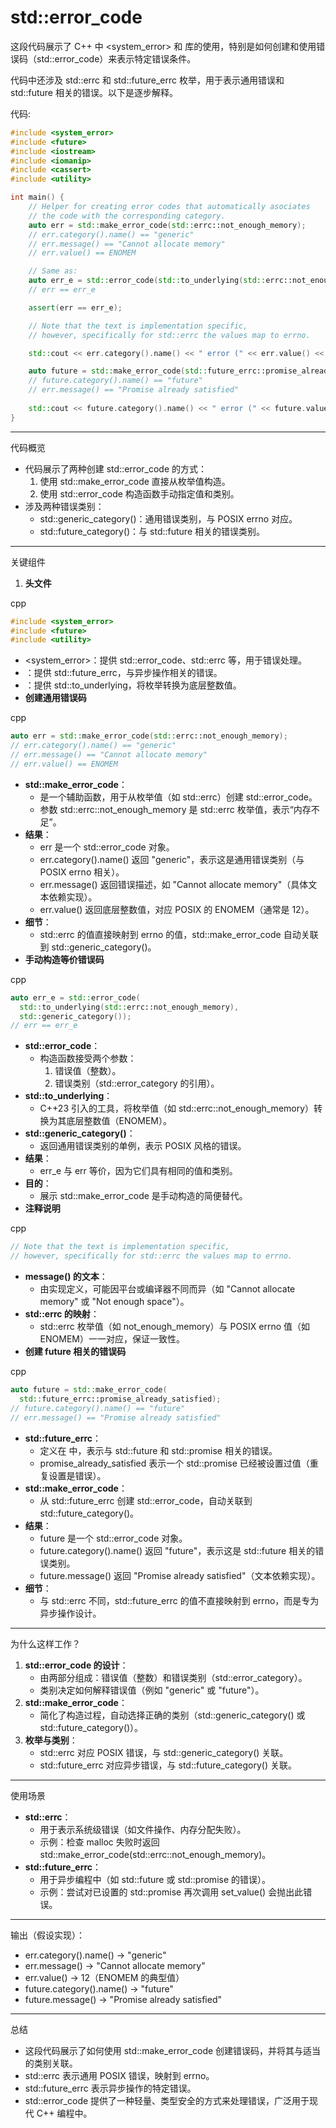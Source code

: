 # std::error_code

这段代码展示了 C++ 中 <system_error> 和 <future> 库的使用，特别是如何创建和使用错误码（std::error_code）来表示特定错误条件。

代码中还涉及 std::errc 和 std::future_errc 枚举，用于表示通用错误和 std::future 相关的错误。以下是逐步解释。

代码:

```c++
#include <system_error>
#include <future>
#include <iostream>
#include <iomanip>
#include <cassert>
#include <utility>

int main() {
    // Helper for creating error codes that automatically asociates
    // the code with the corresponding category.
    auto err = std::make_error_code(std::errc::not_enough_memory);
    // err.category().name() == "generic"
    // err.message() == "Cannot allocate memory"
    // err.value() == ENOMEM

    // Same as:
    auto err_e = std::error_code(std::to_underlying(std::errc::not_enough_memory), std::generic_category());
    // err == err_e

    assert(err == err_e);

    // Note that the text is implementation specific, 
    // however, specifically for std::errc the values map to errno.

    std::cout << err.category().name() << " error (" << err.value() << ") " << std::quoted(err.message()) << "\n";

    auto future = std::make_error_code(std::future_errc::promise_already_satisfied);
    // future.category().name() == "future"
    // err.message() == "Promise already satisfied"
    
    std::cout << future.category().name() << " error (" << future.value() << ") " << std::quoted(future.message()) << "\n";
}
```



------

代码概览

- 代码展示了两种创建 std::error_code 的方式：
  1. 使用 std::make_error_code 直接从枚举值构造。
  2. 使用 std::error_code 构造函数手动指定值和类别。
- 涉及两种错误类别：
  - std::generic_category()：通用错误类别，与 POSIX errno 对应。
  - std::future_category()：与 std::future 相关的错误类别。

------

关键组件

1. **头文件**

cpp

```cpp
#include <system_error>
#include <future>
#include <utility>
```

- <system_error>：提供 std::error_code、std::errc 等，用于错误处理。
- <future>：提供 std::future_errc，与异步操作相关的错误。
- <utility>：提供 std::to_underlying，将枚举转换为底层整数值。
- **创建通用错误码**

cpp

```cpp
auto err = std::make_error_code(std::errc::not_enough_memory);
// err.category().name() == "generic"
// err.message() == "Cannot allocate memory"
// err.value() == ENOMEM
```

- **std::make_error_code**：
  - 是一个辅助函数，用于从枚举值（如 std::errc）创建 std::error_code。
  - 参数 std::errc::not_enough_memory 是 std::errc 枚举值，表示“内存不足”。
- **结果**：
  - err 是一个 std::error_code 对象。
  - err.category().name() 返回 "generic"，表示这是通用错误类别（与 POSIX errno 相关）。
  - err.message() 返回错误描述，如 "Cannot allocate memory"（具体文本依赖实现）。
  - err.value() 返回底层整数值，对应 POSIX 的 ENOMEM（通常是 12）。
- **细节**：
  - std::errc 的值直接映射到 errno 的值，std::make_error_code 自动关联到 std::generic_category()。
- **手动构造等价错误码**

cpp

```cpp
auto err_e = std::error_code(
  std::to_underlying(std::errc::not_enough_memory),
  std::generic_category());
// err == err_e
```

- **std::error_code**：
  - 构造函数接受两个参数：
    1. 错误值（整数）。
    2. 错误类别（std::error_category 的引用）。
- **std::to_underlying**：
  - C++23 引入的工具，将枚举值（如 std::errc::not_enough_memory）转换为其底层整数值（ENOMEM）。
- **std::generic_category()**：
  - 返回通用错误类别的单例，表示 POSIX 风格的错误。
- **结果**：
  - err_e 与 err 等价，因为它们具有相同的值和类别。
- **目的**：
  - 展示 std::make_error_code 是手动构造的简便替代。
- **注释说明**

cpp

```cpp
// Note that the text is implementation specific, 
// however, specifically for std::errc the values map to errno.
```

- **message() 的文本**：
  - 由实现定义，可能因平台或编译器不同而异（如 "Cannot allocate memory" 或 "Not enough space"）。
- **std::errc 的映射**：
  - std::errc 枚举值（如 not_enough_memory）与 POSIX errno 值（如 ENOMEM）一一对应，保证一致性。
- **创建 future 相关的错误码**

cpp

```cpp
auto future = std::make_error_code(
  std::future_errc::promise_already_satisfied);
// future.category().name() == "future"
// err.message() == "Promise already satisfied"
```

- **std::future_errc**：
  - 定义在 <future> 中，表示与 std::future 和 std::promise 相关的错误。
  - promise_already_satisfied 表示一个 std::promise 已经被设置过值（重复设置是错误）。
- **std::make_error_code**：
  - 从 std::future_errc 创建 std::error_code，自动关联到 std::future_category()。
- **结果**：
  - future 是一个 std::error_code 对象。
  - future.category().name() 返回 "future"，表示这是 std::future 相关的错误类别。
  - future.message() 返回 "Promise already satisfied"（文本依赖实现）。
- **细节**：
  - 与 std::errc 不同，std::future_errc 的值不直接映射到 errno，而是专为异步操作设计。

------

为什么这样工作？

1. **std::error_code 的设计**：
   - 由两部分组成：错误值（整数）和错误类别（std::error_category）。
   - 类别决定如何解释错误值（例如 "generic" 或 "future"）。
2. **std::make_error_code**：
   - 简化了构造过程，自动选择正确的类别（std::generic_category() 或 std::future_category()）。
3. **枚举与类别**：
   - std::errc 对应 POSIX 错误，与 std::generic_category() 关联。
   - std::future_errc 对应异步错误，与 std::future_category() 关联。

------

使用场景

- **std::errc**：
  - 用于表示系统级错误（如文件操作、内存分配失败）。
  - 示例：检查 malloc 失败时返回 std::make_error_code(std::errc::not_enough_memory)。
- **std::future_errc**：
  - 用于异步编程中（如 std::future 或 std::promise 的错误）。
  - 示例：尝试对已设置的 std::promise 再次调用 set_value() 会抛出此错误。

------

输出（假设实现）：

- err.category().name() → "generic"
- err.message() → "Cannot allocate memory"
- err.value() → 12（ENOMEM 的典型值）
- future.category().name() → "future"
- future.message() → "Promise already satisfied"

------

总结

- 这段代码展示了如何使用 std::make_error_code 创建错误码，并将其与适当的类别关联。
- std::errc 表示通用 POSIX 错误，映射到 errno。
- std::future_errc 表示异步操作的特定错误。
- std::error_code 提供了一种轻量、类型安全的方式来处理错误，广泛用于现代 C++ 编程中。